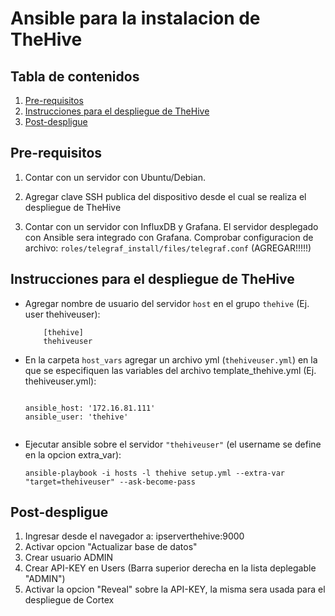 # Ansible para la instalacion de TheHive

## Tabla de contenidos

1. [Pre-requisitos](#pre-requisitos)
2. [Instrucciones para el despliegue de TheHive](#Instrucciones-para-el-despliegue-de-TheHive)
3. [Post-despligue](#post-despligue)


## Pre-requisitos

1. Contar con un servidor con Ubuntu/Debian.

2. Agregar clave SSH publica del dispositivo desde el cual se realiza el despliegue de TheHive

3. Contar con un servidor con InfluxDB y Grafana. El servidor desplegado con Ansible sera integrado con Grafana. 
   Comprobar configuracion de archivo: `roles/telegraf_install/files/telegraf.conf` (AGREGAR!!!!!)

## Instrucciones para el despliegue de TheHive


*  Agregar nombre de usuario del servidor `host` en el grupo `thehive` (Ej. user thehiveuser):

    ```
        [thehive]
        thehiveuser
    ```
    
*  En la carpeta `host_vars` agregar un archivo yml (`thehiveuser.yml`) en la que se especifiquen las variables
   del archivo template_thehive.yml (Ej. thehiveuser.yml):

    ```
    
    ansible_host: '172.16.81.111'
    ansible_user: 'thehive'
    

    ```
    
*  Ejecutar ansible sobre el servidor `"thehiveuser"` (el username se define en la opcion extra_var):

    ```
    ansible-playbook -i hosts -l thehive setup.yml --extra-var "target=thehiveuser" --ask-become-pass
    ```

## Post-despligue

1.  Ingresar desde el navegador a: ipserverthehive:9000
2.  Activar opcion "Actualizar base de datos"
3.  Crear usuario ADMIN
4.  Crear API-KEY en Users (Barra superior derecha en la lista deplegable "ADMIN")
5.  Activar la opcion "Reveal" sobre la API-KEY, la misma sera usada para el despliegue de Cortex















